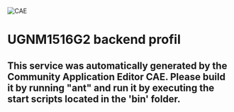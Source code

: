 ![CAE](https://github.com/CAE-Community-Application-Editor/microservice-UGNM1516G2-backend-profil/blob/master/img/logo.png)  

UGNM1516G2 backend profil
===================


This service was automatically generated by the Community Application Editor CAE. Please build it by running "ant" and run it by executing the start scripts located in the 'bin' folder.
---------------
